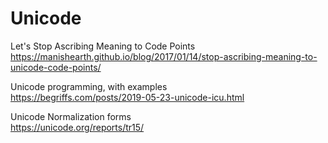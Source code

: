 ﻿# Unicode

Let's Stop Ascribing Meaning to Code Points  
https://manishearth.github.io/blog/2017/01/14/stop-ascribing-meaning-to-unicode-code-points/

Unicode programming, with examples  
https://begriffs.com/posts/2019-05-23-unicode-icu.html

Unicode Normalization forms  
https://unicode.org/reports/tr15/